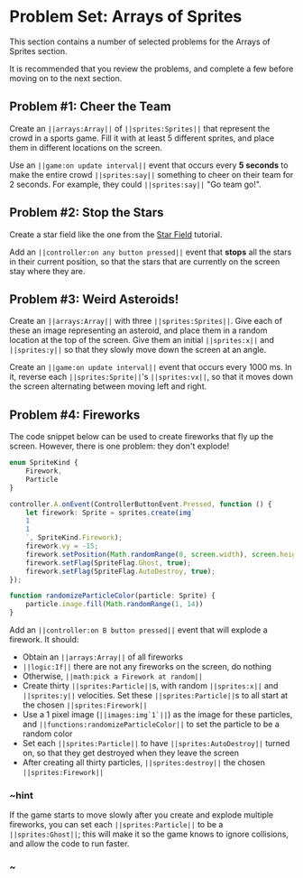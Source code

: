 # Problem Set: Arrays of Sprites

This section contains a number of selected problems for the Arrays of Sprites section.

It is recommended that you review the problems, and complete a few before moving on to the next section.

## Problem #1: Cheer the Team

Create an ``||arrays:Array||`` of ``||sprites:Sprites||`` that represent the crowd in a sports game. Fill it with at least 5 different sprites, and place them in different locations on the screen.

Use an ``||game:on update interval||`` event that occurs every **5 seconds** to make the entire crowd ``||sprites:say||`` something to cheer on their team for 2 seconds. For example, they could ``||sprites:say||`` "Go team go!".

## Problem #2: Stop the Stars

Create a star field like the one from the [Star Field](/#tutorial:tutorials/star-field) tutorial.

Add an ``||controller:on any button pressed||`` event that **stops** all the stars in their current position, so that the stars that are currently on the screen stay where they are.

## Problem #3: Weird Asteroids!

Create an ``||arrays:Array||`` with three ``||sprites:Sprites||``. Give each of these an image representing an asteroid, and place them in a random location at the top of the screen. Give them an initial ``||sprites:x||`` and ``||sprites:y||`` so that they slowly move down the screen at an angle.

Create an ``||game:on update interval||`` event that occurs every 1000 ms. In it, reverse each ``||sprites:Sprite||``'s ``||sprites:vx||``, so that it moves down the screen alternating between moving left and right.

## Problem #4: Fireworks

The code snippet below can be used to create fireworks that fly up the screen. However, there is one problem: they don't explode!

```typescript
enum SpriteKind {
    Firework,
    Particle
}

controller.A.onEvent(ControllerButtonEvent.Pressed, function () {
    let firework: Sprite = sprites.create(img`
    1
    1
    `, SpriteKind.Firework);
    firework.vy = -15;
    firework.setPosition(Math.randomRange(0, screen.width), screen.height);
    firework.setFlag(SpriteFlag.Ghost, true);
    firework.setFlag(SpriteFlag.AutoDestroy, true);
});

function randomizeParticleColor(particle: Sprite) {
    particle.image.fill(Math.randomRange(1, 14))
}
```

Add an ``||controller:on B button pressed||`` event that will explode a firework. It should:

* Obtain an ``||arrays:Array||`` of all fireworks
* ``||logic:If||`` there are not any fireworks on the screen, do nothing
* Otherwise, ``||math:pick a Firework at random||``
* Create thirty ``||sprites:Particle||``s, with random ``||sprites:x||`` and ``||sprites:y||`` velocities. Set these ``||sprites:Particle||``s to all start at the chosen ``||sprites:Firework||``
* Use a 1 pixel image (``||images:img`1`||``) as the image for these particles, and ``||functions:randomizeParticleColor||`` to set the particle to be a random color
* Set each ``||sprites:Particle||`` to have ``||sprites:AutoDestroy||`` turned on, so that they get destroyed when they leave the screen
* After creating all thirty particles, ``||sprites:destroy||`` the chosen ``||sprites:Firework||``

### ~hint

If the game starts to move slowly after you create and explode multiple fireworks, you can set each ``||sprites:Particle||`` to be a ``||sprites:Ghost||``; this will make it so the game knows to ignore collisions, and allow the code to run faster.

### ~